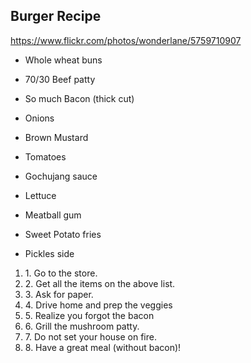 
## Burger Recipe

https://www.flickr.com/photos/wonderlane/5759710907 

- Whole wheat buns

- 70/30 Beef patty

- So much Bacon (thick cut)

- Onions

- Brown Mustard

- Tomatoes

- Gochujang sauce

- Lettuce

- Meatball gum

- Sweet Potato fries

- Pickles side

<ol>
<li>1. Go to the store.</li>
<li>2. Get all the items on the above list. </li>
<li>3. Ask for paper.</li>
<li>4. Drive home and prep the veggies</li>
 <li>5. Realize you forgot the bacon
<li>6. Grill the mushroom patty.</li>
<li>7. Do not set your house on fire.</li>
<li>8. Have a great meal (without bacon)!</li>
</ol>

